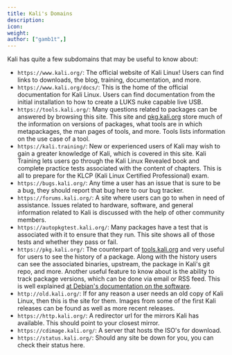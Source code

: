 ```yaml
---
title: Kali's Domains
description:
icon:
weight:
author: ["gamb1t",]
---
```


Kali has quite a few subdomains that may be useful to know about:

- `https://www.kali.org/`: The official website of Kali Linux! Users can find links to downloads, the blog, training, documentation, and more.
- `https://www.kali.org/docs/`: This is the home of the official documentation for Kali Linux. Users can find documentation from the initial installation to how to create a LUKS nuke capable live USB.
- `https://tools.kali.org/`: Many questions related to packages can be answered by browsing this site. This site and [pkg.kali.org](https://pkg.kali.org/) store much of the information on versions of packages, what tools are in which metapackages, the man pages of tools, and more. Tools lists information on the use case of a tool.
- `https://kali.training/`: New or experienced users of Kali may wish to gain a greater knowledge of Kali, which is covered in this site. Kali Training lets users go through the Kali Linux Revealed book and complete practice tests associated with the content of chapters. This is all to prepare for the KLCP (Kali Linux Certified Professional) exam.
- `https://bugs.kali.org/`: Any time a user has an issue that is sure to be a bug, they should report that bug here to our bug tracker.
- `https://forums.kali.org/`: A site where users can go to when in need of assistance. Issues related to hardware, software, and general information related to Kali is discussed with the help of other community members.
- `https://autopkgtest.kali.org/`: Many packages have a test that is associated with it to ensure that they run. This site shows all of those tests and whether they pass or fail.
- `https://pkg.kali.org/`: The counterpart of [tools.kali.org](https://tools.kali.org/) and very useful for users to see the history of a package. Along with the history users can see the associated binaries, upstream, the package in Kali's git repo, and more. Another useful feature to know about is the ability to track package versions, which can be done via email or RSS feed. This is well explained [at Debian's documentation on the software](https://qa.pages.debian.net/distro-tracker/usage/follow-packages.html).
- `http://old.kali.org/`: If for any reason a user needs an old copy of Kali Linux, then this is the site for them. Images from some of the first Kali releases can be found as well as more recent releases.
- `https://http.kali.org/`: A redirector url for the mirrors Kali has available. This should point to your closest mirror.
- `https://cdimage.kali.org/`: A server that hosts the ISO's for download.
- `https://status.kali.org/`: Should any site be down for you, you can check their status here.
